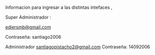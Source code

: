 Informacion para ingresar a las distintas intefaces ,

Super Administrador :

ediersmb@gmail.com

Contraseña:
santiago2006


Administrador 
santiagopistacho2@gmail.com
Contraseña:
14092006
